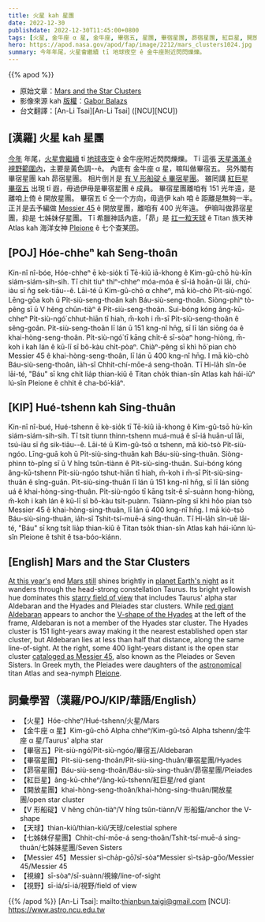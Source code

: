 ```yaml
---
title: 火星 kah 星團
date: 2022-12-30
publishdate: 2022-12-30T11:45:00+0800
tags: [火星, 金牛座 α 星, 金牛座, 畢宿五, 星團, 畢宿星團, 昴宿星團, 紅巨星, 開放星團, V 形船碇, 天球, 七姊妹仔星團, Messier 45, 視線, 視野]
hero: https://apod.nasa.gov/apod/fap/image/2212/mars_clusters1024.jpg
summary: 今年年尾，火星會繼續 tī 地球夜空 ê 金牛座附近閃閃爍爍。
---
```


{{% apod %}}

- 原始文章：[Mars and the Star Clusters](https://apod.nasa.gov/apod/ap221230.html)
- 影像來源 kah [版權][copyright]：[Gabor Balazs](https://www.asztrofoto.hu/adatlap/BGabor)
- 台文翻譯：[An-Li Tsai][An-Li Tsai] ([NCU][NCU])

## [漢羅] 火星 kah 星團
[今年][At this year's] 年尾，[火星會繼續][Mars still t] tī [地球夜空][planet Earth's night] ê 金牛座附近閃閃爍爍。
Tī 這張 [天星滿滿 ê 視野範圍內][starry field of view]，主要是黃色調--ê。
內底有 金牛座 α 星，嘛叫做畢宿五。
另外閣有畢宿星團 kah 昴宿星團。
相片倒爿是 [有 V 形船碇 ê 畢宿星團][V-shape of the Hyades]。
雖罔講 [紅巨星 畢宿五][red giant Aldebaran] 出現 tī 遐，毋過伊毋是畢宿星團 ê 成員。
畢宿星團離咱有 151 光年遠，是離咱上倚 ê 開放星團。
畢宿五 tī 仝一个方向，毋過伊 kah 咱 ê 距離是無夠一半。
正爿是去予編做 [Messier 45][cataloged as Messier 45] ê 開放星團，離咱有 400 光年遠。
伊嘛叫做昴宿星團，抑是 七姊妹仔星團。
Tī 希臘神話內底，「昴」是 [扛一粒天球][astronomical] ê Titan 族天神 Atlas kah 海洋女神 [Pleione][Pleione] ê 七个查某囝。


## [POJ] Hóe-chheⁿ kah Seng-thoân
Kin-nî nî-bóe, Hóe-chheⁿ ē kè-sio̍k tī Tē-kiû iā-khong ê Kim-gû-chō hù-kīn siám-siám-sih-sih.
Tī chit tiuⁿ thiⁿ-chheⁿ móa-móa ê sī-iá hoān-ûi lāi, chú-iàu sī n̂g sek-tiāu--ê.
Lāi-té ū Kim-gû-chō α chheⁿ, mā kiò-chò Pi̍t-siù-ngó͘.
Lēng-gōa koh ū Pi̍t-siù-seng-thoân kah Báu-siù-seng-thoân.
Siòng-phìⁿ tò-pêng sī ū V hêng chûn-tiàⁿ ê Pi̍t-siù-seng-thoân.
Sui-bóng kóng âng-kū-chheⁿ Pi̍t-siù-ngó͘ chhut-hiān tī hiah, m̄-koh i m̄-sī Pi̍t-siù-seng-thoân ê sêng-goân.
Pi̍t-siù-seng-thoân lī lán ū 151 kng-nî hn̄g, sī lī lán siōng óa ê khai-hòng-seng-thoân.
Pi̍t-siù-ngó͘ tī kāng chi̍t-ê sī-sòaⁿ hong-hiòng, m̄-koh i kah lán ê kū-lī sī bô-kàu chi̍t-pòaⁿ.
Chiàⁿ-pêng sī khì hō͘ pian chò Messier 45 ê khai-hòng-seng-thoân, lī lán ū 400 kng-nî hn̄g.
I mā kiò-chò Báu-siù-seng-thoân, ia̍h-sī Chhit-chí-mōe-á seng-thoân.
Tī Hi-la̍h sîn-ōe lāi-té, "Báu" sī kng chi̍t lia̍p thian-kiû ê Titan cho̍k thian-sîn Atlas kah hái-iûⁿ lú-sîn Pleione ê chhit ê cha-bó͘-kiáⁿ.

## [KIP] Hué-tshenn kah Sing-thuân
Kin-nî nî-bué, Hué-tshenn ē kè-sio̍k tī Tē-kiû iā-khong ê Kim-gû-tsō hù-kīn siám-siám-sih-sih.
Tī tsit tiunn thinn-tshenn muá-muá ê sī-iá huān-uî lāi, tsú-iàu sī n̂g sik-tiāu--ê.
Lāi-té ū Kim-gû-tsō α tshenn, mā kiò-tsò Pi̍t-siù-ngóo.
Līng-guā koh ū Pi̍t-siù-sing-thuân kah Báu-siù-sing-thuân.
Siòng-phìnn tò-pîng sī ū V hîng tsûn-tiànn ê Pi̍t-siù-sing-thuân.
Sui-bóng kóng âng-kū-tshenn Pi̍t-siù-ngóo tshut-hiān tī hiah, m̄-koh i m̄-sī Pi̍t-siù-sing-thuân ê sîng-guân.
Pi̍t-siù-sing-thuân lī lán ū 151 kng-nî hn̄g, sī lī lán siōng uá ê khai-hòng-sing-thuân.
Pi̍t-siù-ngóo tī kāng tsi̍t-ê sī-suànn hong-hiòng, m̄-koh i kah lán ê kū-lī sī bô-kàu tsi̍t-puànn.
Tsiànn-pîng sī khì hōo pian tsò Messier 45 ê khai-hòng-sing-thuân, lī lán ū 400 kng-nî hn̄g.
I mā kiò-tsò Báu-siù-sing-thuân, ia̍h-sī Tshit-tsí-muē-á sing-thuân.
Tī Hi-la̍h sîn-uē lāi-té, "Báu" sī kng tsi̍t lia̍p thian-kiû ê Titan tso̍k thian-sîn Atlas kah hái-iûnn lú-sîn Pleione ê tshit ê tsa-bóo-kiánn.

## [English] Mars and the Star Clusters

[At this year's][At this year's] end [Mars still][Mars still e] shines brightly in [planet Earth's night][planet Earth's night] as it wanders through the head-strong constellation Taurus.
Its bright yellowish hue dominates this [starry field of view][starry field of view] that includes Taurus' alpha star Aldebaran and the Hyades and Pleiades star clusters.
While [red giant Aldebaran][red giant Aldebaran] appears to anchor the [V-shape of the Hyades][V-shape of the Hyades] at the left of the frame, Aldebaran is not a member of the Hyades star cluster.
The Hyades cluster is 151 light-years away making it the nearest established open star cluster, but Aldebaran lies at less than half that distance, along the same line-of-sight.
At the right, some 400 light-years distant is the open star cluster [cataloged as Messier 45][cataloged as Messier 45], also known as the Pleiades or Seven Sisters.
In Greek myth, the Pleiades were daughters of the [astronomical][astronomical] titan Atlas and sea-nymph [Pleione][Pleione].


## 詞彙學習（漢羅/POJ/KIP/華語/English）
- 【火星】Hóe-chheⁿ/Hué-tshenn/火星/Mars
- 【金牛座 α 星】Kim-gû-chō Alpha chheⁿ/Kim-gû-tsō Alpha tshenn/金牛座 α 星/Taurus' alpha star
- 【畢宿五】Pi̍t-siù-ngó͘/Pi̍t-siù-ngóo/畢宿五/Aldebaran
- 【畢宿星團】Pi̍t-siù-seng-thoân/Pi̍t-siù-sing-thuân/畢宿星團/Hyades
- 【昴宿星團】Báu-siù-seng-thoân/Báu-siù-sing-thuân/昴宿星團/Pleiades
- 【紅巨星】âng-kū-chheⁿ/âng-kū-tshenn/紅巨星/red giant
- 【開放星團】khai-hòng-seng-thoân/khai-hòng-sing-thuân/開放星團/open star cluster
- 【V 形船碇】V hêng chûn-tiàⁿ/V hîng tsûn-tiànn/V 形船錨/anchor the V-shape
- 【天球】thian-kiû/thian-kiû/天球/celestial sphere
- 【七姊妹仔星團】Chhit-chí-mōe-á seng-thoân/Tshit-tsí-muē-á sing-thuân/七姊妹星團/Seven Sisters
- 【Messier 45】Messier sì-cha̍p-gō͘/sī-sòaⁿMessier sì-tsa̍p-gōo/Messier 45/Messier 45
- 【視線】sī-sòaⁿ/sī-suànn/視線/line-of-sight
- 【視野】sī-iá/sī-iá/視野/field of view


{{% /apod %}}
[An-Li Tsai]: mailto:thianbun.taigi@gmail.com
[NCU]: https://www.astro.ncu.edu.tw

[copyright]: https://apod.nasa.gov/apod/fap/lib/about_apod.html#srapply
[License]: https://creativecommons.org/licenses/by/2.0/

[At this year's]:https://earthsky.org/astronomy-essentials/visible-planets-tonight-mars-jupiter-venus-saturn-mercury/
[Mars still e]:https://apod.nasa.gov/apod/ap221215.html
[Mars still t]:https://apod.nasa.gov/apod/ap221215.html
[planet Earth's night]:https://solarsystem.nasa.gov/skywatching/home/
[starry field of view]:https://www.asztrofoto.hu/galeria_image/1672090034
[red giant Aldebaran]:http://stars.astro.illinois.edu/sow/aldebaran.html
[V-shape of the Hyades]:https://apod.nasa.gov/apod/ap121224.html
[cataloged as Messier 45]:https://apod.nasa.gov/apod/ap191107.html
[astronomical]:https://apod.nasa.gov/apod/ap061202.html
[Pleione]:http://www.naic.edu/~gibson/pleiades/

